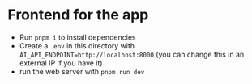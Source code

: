 # Frontend for the app

* Run `pnpm i` to install dependencies
* Create a `.env` in this directory with `AI_API_ENDPOINT=http://localhost:8000` (you can change this in an external IP if you have it)
* run the web server with `pnpm run dev`

